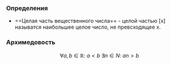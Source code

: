 ### Определения
* ==Целая часть вещественного числа== - целой частью \[x\] называтся наибольшее целое число, не превсходящее x.


### Архимедовость

$$\forall a,b \in \mathbb R:\ a<b \  \exists n \in N: \  an>b$$
